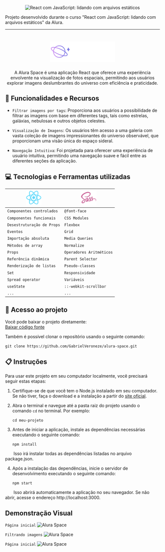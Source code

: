 <p align="center"> <img src="https://imgur.com/GUdgxDe.png" alt="React com JavaScript: lidando com arquivos estáticos"> </p>
<p>Projeto desenvolvido durante o curso "React com JavaScript: lidando com arquivos estáticos" da Alura.</p>

<hr>

<h1 align="center"><img src="src/componentes/Cabecalho/logo.png" alt="Logo da Alura Space"></h1>
<p align="center">A Alura Space é uma aplicação React que oferece uma experiência envolvente na visualização de fotos espaciais, permitindo aos usuários explorar imagens deslumbrantes do universo com eficiência e praticidade.</p>

## :hammer: Funcionalidades e Recursos

- `Filtrar imagens por tags`: Proporciona aos usuários a possibilidade de filtrar as imagens com base em diferentes tags, tais como estrelas, galáxias, nebulosas e outros objetos celestes.

- `Visualização de Imagens`: Os usuários têm acesso a uma galeria com vasta coleção de imagens impressionantes do universo observável, que proporcionam uma visão única do espaço sideral.

- `Navegação Intuitiva`: Foi projetada para oferecer uma experiência de usuário intuitiva, permitindo uma navegação suave e fácil entre as diferentes seções da aplicação.

## :computer: Tecnologias e Ferramentas utilizadas

<img height="50px" src="https://raw.githubusercontent.com/devicons/devicon/master/icons/react/react-original.svg"> | <img height="50px" src="https://raw.githubusercontent.com/devicons/devicon/master/icons/sass/sass-original.svg">
| -------------------------- | ------------------------ |
| `Componentes controlados`  | `@font-face`             |
| `Componentes funcionais`   | `CSS Modules`            |
| `Desestruturação de Props` | `Flexbox`                |
| `Eventos`                  | `Grid`                   |
| `Importação absoluta`      | `Media Queries`          |
| `Métodos de array`         | `Normalize`              |
| `Props`                    | `Operadores Aritméticos` |
| `Referência dinâmica`      | `Parent Selector`        |
| `Renderização de listas`   | `Pseudo-classes`         |
| `Set`                      | `Responsividade`         |
| `Spread operator`          | `Variáveis`              |
| `useState`                 | `::-webkit-scrollbar`    |
| `...`                      | `...`                    |

## :open_file_folder: Acesso ao projeto
Você pode baixar o projeto diretamente:  
[Baixar código fonte](https://github.com/GabrielVeroneze/alura-space/archive/refs/heads/master.zip)

Também é possível clonar o repositório usando o seguinte comando:
```
git clone https://github.com/GabrielVeroneze/alura-space.git
```

## :clipboard: Instruções
Para usar este projeto em seu computador localmente, você precisará seguir estas etapas:

1. Certifique-se de que você tem o Node.js instalado em seu computador. Se não tiver, faça o download e a instalação a partir do [site oficial](https://nodejs.org/).

2. Abra o terminal e navegue até a pasta raiz do projeto usando o comando `cd` no terminal. Por exemplo:
   ```
   cd meu-projeto
   ```
3. Antes de iniciar a aplicação, instale as dependências necessárias executando o seguinte comando:
   ```
   npm install
   ```
&nbsp; &nbsp; &nbsp; &nbsp;Isso irá instalar todas as dependências listadas no arquivo package.json.

4. Após a instalação das dependências, inicie o servidor de desenvolvimento executando o seguinte comando:
   ```
   npm start
   ```
&nbsp; &nbsp; &nbsp; &nbsp;Isso abrirá automaticamente a aplicação no seu navegador. Se não abrir, acesse o endereço http://localhost:3000.
<br>

## Demonstração Visual
`Página inicial`
![Alura Space](https://imgur.com/PIWRr4d.png)

`Filtrando imagens`
![Alura Space](https://imgur.com/mLqsGfB.gif)

`Página inicial`
![Alura Space](https://imgur.com/vNuOpzj.png)